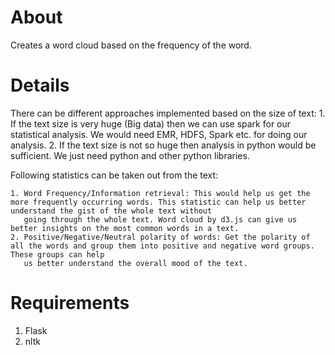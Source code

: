 # About
Creates a word cloud based on the frequency of the word.


# Details
There can be different approaches implemented based on the size of text:
	1. If the text size is very huge (Big data) then we can use spark for our statistical analysis. We would need EMR, HDFS, Spark etc. for doing our analysis.
	2. If the text size is not so huge then analysis in python would be sufficient. We just need python and other python libraries.

Following statistics can be taken out from the text:

	1. Word Frequency/Information retrieval: This would help us get the more frequently occurring words. This statistic can help us better understand the gist of the whole text without
	   going through the whole text. Word cloud by d3.js can give us better insights on the most common words in a text.
	2. Positive/Negative/Neutral polarity of words: Get the polarity of all the words and group them into positive and negative word groups. These groups can help
	   us better understand the overall mood of the text.

# Requirements
1. Flask
2. nltk
